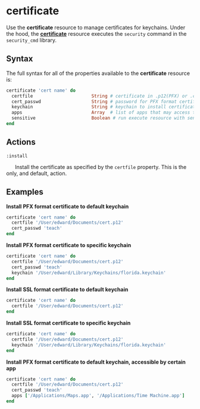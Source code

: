 certificate
=========

Use the **certificate** resource to manage certificates for keychains.
Under the hood, the [**certificate**](https://github.com/Microsoft/macos-cookbook/blob/master/resources/certificate.rb) resource executes the `security`
command in the `security_cmd` library.

Syntax
------

The full syntax for all of the properties available to the **certificate** resource
is:

```ruby
certificate 'cert name' do
  certfile                      String # certificate in .p12(PFX) or .cer(SSl certificate file) format
  cert_passwd                   String # password for PFX format certificate file
  keychain                      String # keychain to install certificate to
  apps                          Array  # list of apps that may access the imported key
  sensitive                     Boolean # run execute resource with sensitive
end
```

Actions
-------

`:install`

&nbsp;&nbsp;&nbsp;&nbsp;&nbsp;&nbsp;Install the certificate as specified by
the `certfile` property. This is the only, and default, action.


Examples
--------

**Install PFX format certificate to default keychain**

```ruby
certificate 'cert name' do
  certfile '/User/edward/Documents/cert.p12'
  cert_passwd 'teach'
end
```

**Install PFX format certificate to specific keychain**

```ruby
certificate 'cert name' do
  certfile '/User/edward/Documents/cert.p12'
  cert_passwd 'teach'
  keychain '/User/edward/Library/Keychains/florida.keychain'
end
```

**Install SSL format certificate to default keychain**

```ruby
certificate 'cert name' do
  certfile '/User/edward/Documents/cert.p12'
end
```

**Install SSL format certificate to specific keychain**

```ruby
certificate 'cert name' do
  certfile '/User/edward/Documents/cert.p12'
  keychain '/User/edward/Library/Keychains/florida.keychain'
end
```

**Install PFX format certificate to default keychain, accessible by certain app**
```ruby
certificate 'cert name' do
  certfile '/User/edward/Documents/cert.p12'
  cert_passwd 'teach'
  apps ['/Applications/Maps.app', '/Applications/Time Machine.app']
end
```
